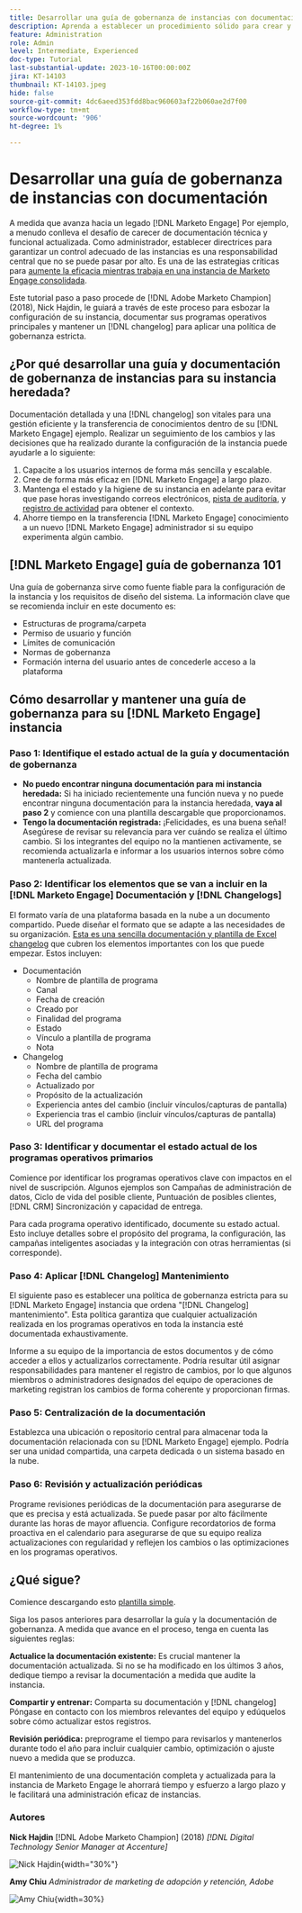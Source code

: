 ```yaml
---
title: Desarrollar una guía de gobernanza de instancias con documentación
description: Aprenda a establecer un procedimiento sólido para crear y mantener la documentación y el registro de cambios para la instancia de Marketo Engage. Esto no solo ahorrará tiempo para el intercambio de conocimientos de su equipo, sino que también mejorará la salud y la eficacia de su instancia.
feature: Administration
role: Admin
level: Intermediate, Experienced
doc-type: Tutorial
last-substantial-update: 2023-10-16T00:00:00Z
jira: KT-14103
thumbnail: KT-14103.jpeg
hide: false
source-git-commit: 4dc6aeed353fdd8bac960603af22b060ae2d7f00
workflow-type: tm+mt
source-wordcount: '906'
ht-degree: 1%

---
```



# Desarrollar una guía de gobernanza de instancias con documentación

A medida que avanza hacia un legado [!DNL Marketo Engage] Por ejemplo, a menudo conlleva el desafío de carecer de documentación técnica y funcional actualizada. Como administrador, establecer directrices para garantizar un control adecuado de las instancias es una responsabilidad central que no se puede pasar por alto. Es una de las estrategias críticas para [aumente la eficacia mientras trabaja en una instancia de Marketo Engage consolidada](https://nation.marketo.com/t5/champion-program-blogs/3-tips-to-increase-your-efficiency-in-an-inherited-instance/ba-p/247582).

Este tutorial paso a paso procede de [!DNL Adobe Marketo Champion] (2018), Nick Hajdin, le guiará a través de este proceso para esbozar la configuración de su instancia, documentar sus programas operativos principales y mantener un [!DNL changelog] para aplicar una política de gobernanza estricta.

## ¿Por qué desarrollar una guía y documentación de gobernanza de instancias para su instancia heredada?

Documentación detallada y una [!DNL changelog] son vitales para una gestión eficiente y la transferencia de conocimientos dentro de su [!DNL Marketo Engage] ejemplo. Realizar un seguimiento de los cambios y las decisiones que ha realizado durante la configuración de la instancia puede ayudarle a lo siguiente:

1. Capacite a los usuarios internos de forma más sencilla y escalable.
2. Cree de forma más eficaz en [!DNL Marketo Engage] a largo plazo.
3. Mantenga el estado y la higiene de su instancia en adelante para evitar que pase horas investigando correos electrónicos, [pista de auditoría](https://experienceleague.adobe.com/docs/marketo/using/product-docs/administration/audit-trail/audit-trail-overview.html), y [registro de actividad](https://experienceleague.adobe.com/docs/marketo/using/product-docs/core-marketo-concepts/smart-lists-and-static-lists/managing-people-in-smart-lists/locate-the-activity-log-for-a-person.html) para obtener el contexto.
4. Ahorre tiempo en la transferencia [!DNL Marketo Engage] conocimiento a un nuevo [!DNL Marketo Engage] administrador si su equipo experimenta algún cambio.

## [!DNL Marketo Engage] guía de gobernanza 101

Una guía de gobernanza sirve como fuente fiable para la configuración de la instancia y los requisitos de diseño del sistema. La información clave que se recomienda incluir en este documento es:

* Estructuras de programa/carpeta
* Permiso de usuario y función
* Límites de comunicación
* Normas de gobernanza
* Formación interna del usuario antes de concederle acceso a la plataforma

## Cómo desarrollar y mantener una guía de gobernanza para su [!DNL Marketo Engage] instancia

### Paso 1: Identifique el estado actual de la guía y documentación de gobernanza

* **No puedo encontrar ninguna documentación para mi instancia heredada:** Si ha iniciado recientemente una función nueva y no puede encontrar ninguna documentación para la instancia heredada, **vaya al paso 2** y comience con una plantilla descargable que proporcionamos.
* **Tengo la documentación registrada:** ¡Felicidades, es una buena señal! Asegúrese de revisar su relevancia para ver cuándo se realiza el último cambio. Si los integrantes del equipo no la mantienen activamente, se recomienda actualizarla e informar a los usuarios internos sobre cómo mantenerla actualizada.

### Paso 2: Identificar los elementos que se van a incluir en la [!DNL Marketo Engage] Documentación y [!DNL Changelogs]

El formato varía de una plataforma basada en la nube a un documento compartido. Puede diseñar el formato que se adapte a las necesidades de su organización. [Esta es una sencilla documentación y plantilla de Excel changelog](/help/tutorial-inherited-instance/_assets/downloads/Adobe_Marketo_Engage_Inherited_Instance_Documentation-Changlog.xlsx) que cubren los elementos importantes con los que puede empezar. Estos incluyen:

* Documentación
   * Nombre de plantilla de programa
   * Canal
   * Fecha de creación
   * Creado por
   * Finalidad del programa
   * Estado
   * Vínculo a plantilla de programa
   * Nota
* Changelog
   * Nombre de plantilla de programa
   * Fecha del cambio
   * Actualizado por
   * Propósito de la actualización
   * Experiencia antes del cambio (incluir vínculos/capturas de pantalla)
   * Experiencia tras el cambio (incluir vínculos/capturas de pantalla)
   * URL del programa

### Paso 3: Identificar y documentar el estado actual de los programas operativos primarios

Comience por identificar los programas operativos clave con impactos en el nivel de suscripción. Algunos ejemplos son Campañas de administración de datos, Ciclo de vida del posible cliente, Puntuación de posibles clientes, [!DNL CRM] Sincronización y capacidad de entrega.

Para cada programa operativo identificado, documente su estado actual. Esto incluye detalles sobre el propósito del programa, la configuración, las campañas inteligentes asociadas y la integración con otras herramientas (si corresponde).

### Paso 4: Aplicar [!DNL Changelog] Mantenimiento

El siguiente paso es establecer una política de gobernanza estricta para su [!DNL Marketo Engage] instancia que ordena &quot;[!DNL Changelog] mantenimiento&quot;. Esta política garantiza que cualquier actualización realizada en los programas operativos en toda la instancia esté documentada exhaustivamente.

Informe a su equipo de la importancia de estos documentos y de cómo acceder a ellos y actualizarlos correctamente. Podría resultar útil asignar responsabilidades para mantener el registro de cambios, por lo que algunos miembros o administradores designados del equipo de operaciones de marketing registran los cambios de forma coherente y proporcionan firmas.

### Paso 5: Centralización de la documentación

Establezca una ubicación o repositorio central para almacenar toda la documentación relacionada con su [!DNL Marketo Engage] ejemplo. Podría ser una unidad compartida, una carpeta dedicada o un sistema basado en la nube.

### Paso 6: Revisión y actualización periódicas

Programe revisiones periódicas de la documentación para asegurarse de que es precisa y está actualizada. Se puede pasar por alto fácilmente durante las horas de mayor afluencia. Configure recordatorios de forma proactiva en el calendario para asegurarse de que su equipo realiza actualizaciones con regularidad y reflejen los cambios o las optimizaciones en los programas operativos.

## ¿Qué sigue?

Comience descargando esto [plantilla simple](/help/tutorial-inherited-instance/_assets/downloads/Adobe_Marketo_Engage_Inherited_Instance_Documentation-Changlog.xlsx).

Siga los pasos anteriores para desarrollar la guía y la documentación de gobernanza. A medida que avance en el proceso, tenga en cuenta las siguientes reglas:

**Actualice la documentación existente:**
Es crucial mantener la documentación actualizada. Si no se ha modificado en los últimos 3 años, dedique tiempo a revisar la documentación a medida que audite la instancia.

**Compartir y entrenar:**
Comparta su documentación y [!DNL changelog] Póngase en contacto con los miembros relevantes del equipo y edúquelos sobre cómo actualizar estos registros.

**Revisión periódica:** preprograme el tiempo para revisarlos y mantenerlos durante todo el año para incluir cualquier cambio, optimización o ajuste nuevo a medida que se produzca.

El mantenimiento de una documentación completa y actualizada para la instancia de Marketo Engage le ahorrará tiempo y esfuerzo a largo plazo y le facilitará una administración eficaz de instancias.

### Autores

**Nick Hajdin**
[!DNL Adobe Marketo Champion] (2018)
*[!DNL Digital Technology Senior Manager at Accenture]*

![Nick Hajdin](/help/tutorial-inherited-instance/_assets/authors/Customer_Author_Nicholas_Hajdin.png){width="30%"}

**Amy Chiu**
*Administrador de marketing de adopción y retención, Adobe*

![Amy Chiu](/help/tutorial-inherited-instance/_assets/authors/Adobe_Author_Amy_Chiu.png){width=30%}
